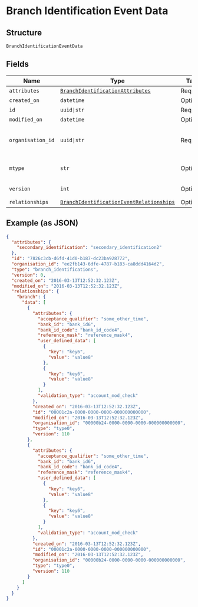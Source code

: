 
# Branch Identification Event Data

## Structure

`BranchIdentificationEventData`

## Fields

| Name | Type | Tags | Description |
|  --- | --- | --- | --- |
| `attributes` | [`BranchIdentificationAttributes`](../../doc/models/branch-identification-attributes.md) | Required | - |
| `created_on` | `datetime` | Optional | - |
| `id` | `uuid\|str` | Required | Unique resource ID |
| `modified_on` | `datetime` | Optional | - |
| `organisation_id` | `uuid\|str` | Required | Unique ID of the organisation this resource is created by |
| `mtype` | `str` | Optional | Type of this resource, always branch_identifications |
| `version` | `int` | Optional | Version number<br>**Constraints**: `>= 0` |
| `relationships` | [`BranchIdentificationEventRelationships`](../../doc/models/branch-identification-event-relationships.md) | Optional | - |

## Example (as JSON)

```json
{
  "attributes": {
    "secondary_identification": "secondary_identification2"
  },
  "id": "7826c3cb-d6fd-41d0-b187-dc23ba928772",
  "organisation_id": "ee2fb143-6dfe-4787-b183-ca8ddd4164d2",
  "type": "branch_identifications",
  "version": 0,
  "created_on": "2016-03-13T12:52:32.123Z",
  "modified_on": "2016-03-13T12:52:32.123Z",
  "relationships": {
    "branch": {
      "data": [
        {
          "attributes": {
            "acceptance_qualifier": "some_other_time",
            "bank_id": "bank_id6",
            "bank_id_code": "bank_id_code4",
            "reference_mask": "reference_mask4",
            "user_defined_data": [
              {
                "key": "key6",
                "value": "value8"
              },
              {
                "key": "key6",
                "value": "value8"
              }
            ],
            "validation_type": "account_mod_check"
          },
          "created_on": "2016-03-13T12:52:32.123Z",
          "id": "00001c2a-0000-0000-0000-000000000000",
          "modified_on": "2016-03-13T12:52:32.123Z",
          "organisation_id": "00000b24-0000-0000-0000-000000000000",
          "type": "type0",
          "version": 110
        },
        {
          "attributes": {
            "acceptance_qualifier": "some_other_time",
            "bank_id": "bank_id6",
            "bank_id_code": "bank_id_code4",
            "reference_mask": "reference_mask4",
            "user_defined_data": [
              {
                "key": "key6",
                "value": "value8"
              },
              {
                "key": "key6",
                "value": "value8"
              }
            ],
            "validation_type": "account_mod_check"
          },
          "created_on": "2016-03-13T12:52:32.123Z",
          "id": "00001c2a-0000-0000-0000-000000000000",
          "modified_on": "2016-03-13T12:52:32.123Z",
          "organisation_id": "00000b24-0000-0000-0000-000000000000",
          "type": "type0",
          "version": 110
        }
      ]
    }
  }
}
```

